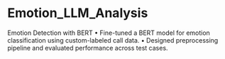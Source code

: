 # Emotion_LLM_Analysis
Emotion Detection with BERT
•	Fine-tuned a BERT model for emotion classification using custom-labeled call data.
•	Designed preprocessing pipeline and evaluated performance across test cases.

